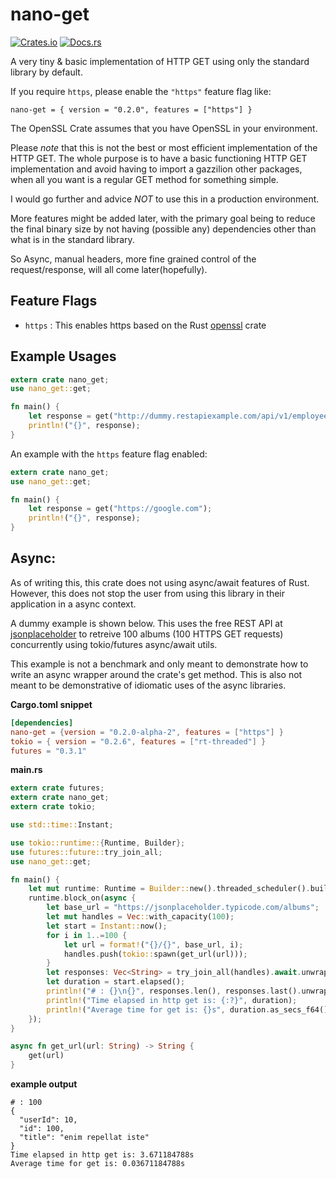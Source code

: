 # nano-get
[![Crates.io](https://img.shields.io/crates/v/nano-get.svg)](https://crates.io/crates/nano-get)
[![Docs.rs](https://docs.rs/nano-get/badge.svg)](https://docs.rs/nano-get)

A very tiny &amp; basic implementation of HTTP GET using only the standard library by default.

If you require `https`, please enable the `"https"` feature flag like:
```
nano-get = { version = "0.2.0", features = ["https"] }
```

The OpenSSL Crate assumes that you have OpenSSL in your environment.

Please _note_ that this is not the best or most efficient implementation of the HTTP GET. The whole purpose is to have a basic functioning HTTP GET implementation and avoid having to import a gazzilion other packages, when all you want is a regular GET method for something simple.

I would go further and advice _NOT_ to use this in a production environment.

More features might be added later, with the primary goal being to reduce the final binary size by not having (possible any) dependencies other than what is in the standard library.

So Async, manual headers, more fine grained control of the request/response, will all come later(hopefully).

## Feature Flags
* `https` : This enables https based on the Rust [openssl](https://crates.io/crates/openssl) crate

## Example Usages
```rust
extern crate nano_get;
use nano_get::get;

fn main() {
    let response = get("http://dummy.restapiexample.com/api/v1/employees");
    println!("{}", response);
}
```
An example with the `https` feature flag enabled:
```rust
extern crate nano_get;
use nano_get::get;

fn main() {
    let response = get("https://google.com");
    println!("{}", response);
}
```
## Async:
As of writing this, this crate does not using async/await features of Rust.
However, this does not stop the user from using this library in their application in a async context.

A dummy example is shown below. This uses the free REST API at [jsonplaceholder](https://jsonplaceholder.typicode.com) to retreive 100 albums (100 HTTPS GET requests) concurrently using tokio/futures async/await utils.

This example is not a benchmark and only meant to demonstrate how to write an async wrapper around the crate's get method.
This is also not meant to be demonstrative of idiomatic uses of the async libraries.

**Cargo.toml snippet**
```toml
[dependencies]
nano-get = {version = "0.2.0-alpha-2", features = ["https"] }
tokio = { version = "0.2.6", features = ["rt-threaded"] }
futures = "0.3.1"
```

**main.rs**
```rust
extern crate futures;
extern crate nano_get;
extern crate tokio;

use std::time::Instant;

use tokio::runtime::{Runtime, Builder};
use futures::future::try_join_all;
use nano_get::get;

fn main() {
    let mut runtime: Runtime = Builder::new().threaded_scheduler().build().unwrap();
    runtime.block_on(async {
        let base_url = "https://jsonplaceholder.typicode.com/albums";
        let mut handles = Vec::with_capacity(100);
        let start = Instant::now();
        for i in 1..=100 {
            let url = format!("{}/{}", base_url, i);
            handles.push(tokio::spawn(get_url(url)));
        }
        let responses: Vec<String> = try_join_all(handles).await.unwrap();
        let duration = start.elapsed();
        println!("# : {}\n{}", responses.len(), responses.last().unwrap());
        println!("Time elapsed in http get is: {:?}", duration);
        println!("Average time for get is: {}s", duration.as_secs_f64() / (responses.len() as f64));
    });
}

async fn get_url(url: String) -> String {
    get(url)
}
```

**example output**
```text
# : 100
{
  "userId": 10,
  "id": 100,
  "title": "enim repellat iste"
}
Time elapsed in http get is: 3.671184788s
Average time for get is: 0.03671184788s
```
